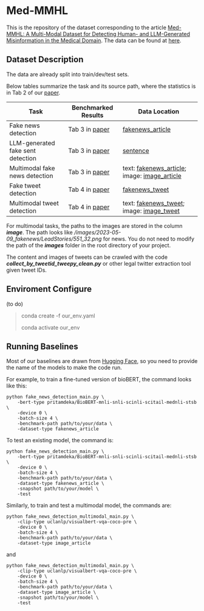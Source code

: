 # Med-MMHL
This is the repository of the dataset corresponding to the article [Med-MMHL: A Multi-Modal Dataset for Detecting Human- and
LLM-Generated Misinformation in the Medical Domain](https://arxiv.org/pdf/2306.08871.pdf). The data can be found at [here](https://drive.google.com/drive/folders/1aB3c5CuPZ8hzcbUZFg6uE4MRlx-2jdk_?usp=sharing).

## Dataset Description ##
The data are already split into train/dev/test sets. 

Below tables summarize the task and its source path, where the statistics is in Tab 2 of our [paper](https://arxiv.org/pdf/2306.08871.pdf).

| Task                              | Benchmarked Results | Data Location                                |
| --------------------------------- | ------------------- | -------------------------------------------- |
| Fake news<br>detection            | Tab 3 in [paper](https://arxiv.org/pdf/2306.08871.pdf)      | [fakenews_article](https://drive.google.com/drive/folders/1UVnU57NOUbtxAX-tOzSIa6fPZiDtpWoc?usp=drive_link)                             |
| LLM-generated fake sent detection | Tab 3 in [paper](https://arxiv.org/pdf/2306.08871.pdf)      | [sentence](https://drive.google.com/drive/folders/15WI-FKK5B-SviSN2aEu5RQWg0gOtAsRX?usp=drive_link)                                     |
| Multimodal fake news detection    | Tab 3 in [paper](https://arxiv.org/pdf/2306.08871.pdf)      | text: [fakenews_article]((https://drive.google.com/drive/folders/1UVnU57NOUbtxAX-tOzSIa6fPZiDtpWoc?usp=drive_link) ); image: [image_article](https://drive.google.com/drive/folders/1iuF9LaGG9Yz5wGsR7hBg4tPaR6WgZv64?usp=drive_link) |
| Fake tweet detection              | Tab 4 in [paper](https://arxiv.org/pdf/2306.08871.pdf)      | [fakenews_tweet](https://drive.google.com/drive/folders/1qoncX_CD4slkKU2Ylk12A8HiRy5R5b5A?usp=drive_link)                               |
| Multimodal tweet detection        | Tab 4 in [paper](https://arxiv.org/pdf/2306.08871.pdf)      | text: [fakenews_tweet](https://drive.google.com/drive/folders/1qoncX_CD4slkKU2Ylk12A8HiRy5R5b5A?usp=drive_link); image: [image_tweet](https://drive.google.com/drive/folders/12__mlVW4gVoxh_mESB_g4EJofpjaZ2qh?usp=drive_link)   |


For multimodal tasks, the paths to the images are stored in the column ***image***. The path looks like */images/2023-05-09_fakenews/LeadStories/551_32.png* for news. You do not need to modify the path of the ***images*** folder in the root directory of your project.

The content and images of tweets can be crawled with the code ***collect_by_tweetid_tweepy_clean.py*** or other legal twitter extraction tool given tweet IDs.

## Enviroment Configure ##
(to do)

> conda create -f our_env.yaml
>
> conda activate our_env

## Running Baselines ##

Most of our baselines are drawn from [Hugging Face](https://huggingface.co/), so you need to provide the name of the models to make the code run.

For example, to train a fine-tuned version of bioBERT, the command looks like this:

```shell
python fake_news_detection_main.py \
    -bert-type pritamdeka/BioBERT-mnli-snli-scinli-scitail-mednli-stsb \
    -device 0 \
    -batch-size 4 \
    -benchmark-path path/to/your/data \
    -dataset-type fakenews_article
```

To test an existing model, the command is:

```shell
python fake_news_detection_main.py \
    -bert-type pritamdeka/BioBERT-mnli-snli-scinli-scitail-mednli-stsb \
    -device 0 \
    -batch-size 4 \
    -benchmark-path path/to/your/data \
    -dataset-type fakenews_article \
    -snapshot path/to/your/model \
    -test
```

Similarly, to train and test a multimodal model, the commands are:

```shell
python fake_news_detection_multimodal_main.py \
    -clip-type uclanlp/visualbert-vqa-coco-pre \
    -device 0 \
    -batch-size 4 \
    -benchmark-path path/to/your/data \
    -dataset-type image_article
```

and 

```shell
python fake_news_detection_multimodal_main.py \
    -clip-type uclanlp/visualbert-vqa-coco-pre \
    -device 0 \
    -batch-size 4 \
    -benchmark-path path/to/your/data \
    -dataset-type image_article \
    -snapshot path/to/your/model \
    -test
```
